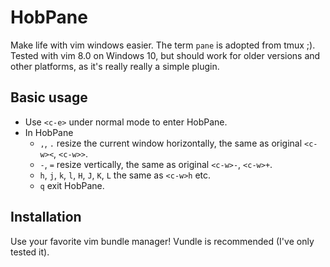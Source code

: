 # HobPane
Make life with vim windows easier. The term `pane` is adopted from tmux ;).
<br/>
Tested with vim 8.0 on Windows 10,
    but should work for older versions and other platforms,
    as it's really really a simple plugin.

## Basic usage
* Use `<c-e>` under normal mode to enter HobPane.
* In HobPane<br/>
    - `,`, `.` resize the current window horizontally, the same as original `<c-w><`, `<c-w>>`.
    - `-`, `=` resize vertically, the same as original `<c-w>-`, `<c-w>+`.
    - `h`, `j`, `k`, `l`, `H`, `J`, `K`, `L` the same as `<c-w>h` etc.
    - `q` exit HobPane.

## Installation
Use your favorite vim bundle manager! Vundle is recommended (I've only tested it).

